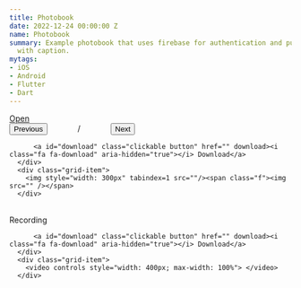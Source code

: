 ```yaml
---
title: Photobook
date: 2022-12-24 00:00:00 Z
name: Photobook
summary: Example photobook that uses firebase for authentication and pulling images
  with caption.
mytags:
- iOS
- Android
- Flutter
- Dart
---
```


<div id="photobook" class="grid-container">
      <div class="grid-item actions">
          <a id="open" class="clickable button" href="" target="_blank"><i class="fa fa-external-link" aria-hidden="true"></i> Open</a>
          <div>
              <button id="prev" class="clickable button" onclick="photobook.prevphoto()">Previous</button>
              <span style="margin: 0px 50px;"><span id="page_num"></span> / <span id="page_count"></span></span>
              <button id="next" class="clickable button" onclick="photobook.nextphoto()">Next</button>
          </div>
          
          <a id="download" class="clickable button" href="" download><i class="fa fa-download" aria-hidden="true"></i> Download</a>
      </div>
      <div class="grid-item"> 
        <img style="width: 300px" tabindex=1 src=""/><span class="f"><img src="" /></span>
      </div>
  </div>

<br>

<div id="photobookvideo" class="grid-container">
      <div class="grid-item actions">
          <div>
             <span> Recording </span>
          </div>
          
          <a id="download" class="clickable button" href="" download><i class="fa fa-download" aria-hidden="true"></i> Download</a>
      </div>
      <div class="grid-item"> 
        <video controls style="width: 400px; max-width: 100%"> </video>
      </div>
  </div>

  
<script type="text/javascript">
   const photobook = new PhotoGrid('photobook', ['{{ 'assets/images/photobook/screenshot.png' | relative_url}}', '{{ 'assets/images/photobook/screenshot2.png' | relative_url}}', '{{ 'assets/images/photobook/screenshot3.png' | relative_url}}', '{{ 'assets/images/photobook/screenshot4.png' | relative_url}}'])

   const recording = new VideoContainer('photobookvideo', '{{ 'assets/images/photobook/progressive.mp4' | relative_url}}');
</script>
